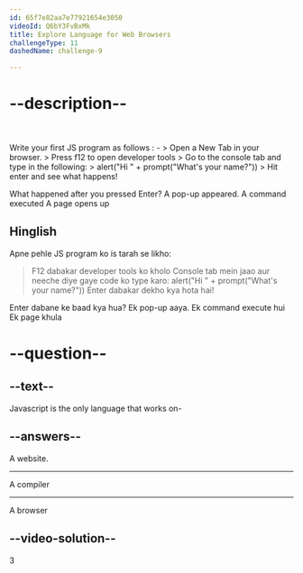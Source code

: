 ```yaml
---
id: 65f7e82aa7e77921654e3050
videoId: Q6bY3FvBxMk
title: Explore Language for Web Browsers
challengeType: 11
dashedName: challenge-9

---
```


# --description--
<br>
<br>
Write your first JS program as follows : -
> Open a New Tab in your browser.
> Press f12 to open developer tools
> Go to the console tab and type in the following: 
> alert("Hi " + prompt("What's your name?"))
> Hit enter and see what happens!

What happened after you pressed Enter?
A pop-up appeared.
A command executed
A page opens up

<h2>Hinglish</h2>

Apne pehle JS program ko is tarah se likho:
> F12 dabakar developer tools ko kholo
> Console tab mein jaao aur neeche diye gaye code ko type karo:
> alert("Hi " + prompt("What's your name?"))
> Enter dabakar dekho kya hota hai!

Enter dabane ke baad kya hua?
Ek pop-up aaya.
Ek command execute hui
Ek page khula

# --question--

## --text--

Javascript is the only language that works on-

## --answers--

A website.

---

A compiler

---

A browser

## --video-solution--

3
